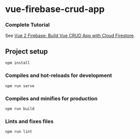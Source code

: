 # vue-firebase-crud-app

### Complete Tutorial
See [Vue 2 Firebase: Build Vue CRUD App with Cloud Firestore](https://www.positronx.io/vue-js-firebase-build-vue-crud-app-with-cloud-firestore/).

## Project setup
```
npm install
```

### Compiles and hot-reloads for development
```
npm run serve
```

### Compiles and minifies for production
```
npm run build
```

### Lints and fixes files
```
npm run lint
```
